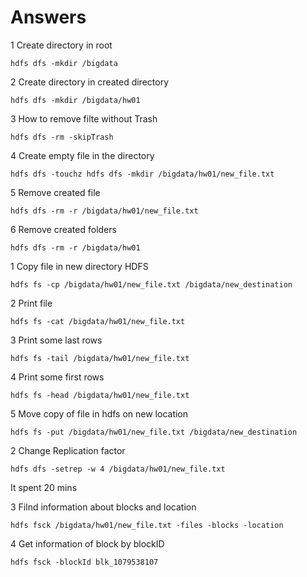 # Answers

1 Create directory in root 
```
hdfs dfs -mkdir /bigdata
```
2 Create directory in created directory
```
hdfs dfs -mkdir /bigdata/hw01
```
3 How to remove filte without Trash
```
hdfs dfs -rm -skipTrash
```
4 Create empty file in the directory
```
hdfs dfs -touchz hdfs dfs -mkdir /bigdata/hw01/new_file.txt
```
5 Remove created file
```
hdfs dfs -rm -r /bigdata/hw01/new_file.txt
```
6 Remove created folders
```
hdfs dfs -rm -r /bigdata/hw01
```

1 Copy file in new  directory HDFS
```
hdfs fs -cp /bigdata/hw01/new_file.txt /bigdata/new_destination
```
2 Print file
```
hdfs fs -cat /bigdata/hw01/new_file.txt
```
3 Print some last rows
```
hdfs fs -tail /bigdata/hw01/new_file.txt
```
4 Print some first rows
```
hdfs fs -head /bigdata/hw01/new_file.txt
```
5 Move copy of file in hdfs on new location
```
hdfs fs -put /bigdata/hw01/new_file.txt /bigdata/new_destination
```

2 Change Replication factor
```
hdfs dfs -setrep -w 4 /bigdata/hw01/new_file.txt
```
It spent 20 mins

3 Filnd information about blocks and location
```
hdfs fsck /bigdata/hw01/new_file.txt -files -blocks -location
```
4 Get information of block by blockID
```
hdfs fsck -blockId blk_1079538107
```



